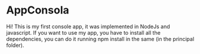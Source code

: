 # AppConsola
Hi! This is my first console app, it was implemented in NodeJs and javascript. If you want to use my app, you have to install all the dependencies, 
you can do it running npm install in the same (in the principal folder).
